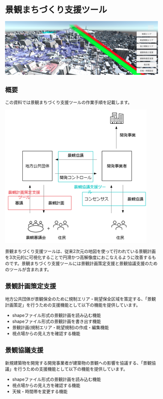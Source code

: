 # 景観まちづくり支援ツール
![](./resources/index/topImage.png)

## 概要
この資料では景観まちづくり支援ツールの作業手順を記載します。

![](./resources/index/overview.png)

景観まちづくり支援ツールは、従来2次元の地図を使って行われている景観計画を3次元的に可視化することで円滑かつ高解像度におこなえるように改善するものです。景観まちづくり支援ツールには景観計画策定支援と景観協議支援のためのツールが含まれます。

## 景観計画策定支援
地方公共団体が景観保全のために規制エリア・眺望保全区域を策定する、「景観計画策定」を行うための支援機能として以下の機能を提供しています。

- shapeファイル形式の景観計画を読み込む機能
- shapeファイル形式の景観計画を書き出す機能
- 景観計画(規制エリア・眺望規制)の作成・編集機能
- 視点場からの見え方を確認する機能

## 景観協議支援
新規建築物を開発する開発事業者が建築物の景観への影響を協議する、「景観協議」を行うための支援機能として以下の機能を提供しています。

- shapeファイル形式の景観計画を読み込む機能
- 視点場からの見え方を確認する機能
- 天候・時間帯を変更する機能
